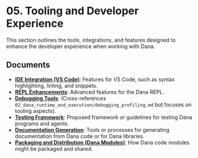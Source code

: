# 05. Tooling and Developer Experience

This section outlines the tools, integrations, and features designed to enhance the developer experience when working with Dana.

## Documents

*   **[IDE Integration (VS Code)](./ide_integration_vscode.md)**: Features for VS Code, such as syntax highlighting, linting, and snippets.
*   **[REPL Enhancements](./repl_enhancements.md)**: Advanced features for the Dana REPL.
*   **[Debugging Tools](./debugging_tools.md)**: (Cross-references `02_dana_runtime_and_execution/debugging_profiling.md` but focuses on tooling aspects).
*   **[Testing Framework](./testing_framework.md)**: Proposed framework or guidelines for testing Dana programs and agents.
*   **[Documentation Generation](./documentation_generation.md)**: Tools or processes for generating documentation from Dana code or for Dana libraries.
*   **[Packaging and Distribution (Dana Modules)](./packaging_distribution.md)**: How Dana code modules might be packaged and shared. 